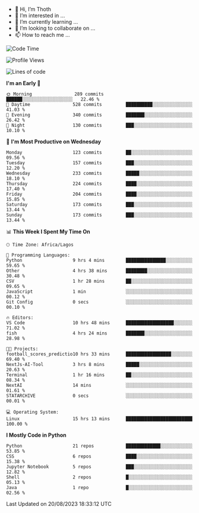 <!---
thoth2357/thoth2357 is a ✨ special ✨ repository because its `README.md` (this file) appears on your GitHub profile.
You can click the Preview link to take a look at your changes.
--->

- 👋 Hi, I’m Thoth
- 👀 I’m interested in ...
- 🌱 I’m currently learning ...
- 💞️ I’m looking to collaborate on ...
- 📫 How to reach me ...




<!--START_SECTION:waka-->
![Code Time](http://img.shields.io/badge/Code%20Time-2%2C254%20hrs%2055%20mins-blue)

![Profile Views](http://img.shields.io/badge/Profile%20Views-0-blue)

![Lines of code](https://img.shields.io/badge/From%20Hello%20World%20I%27ve%20Written-29.7%20million%20lines%20of%20code-blue)

**I'm an Early 🐤** 

```text
🌞 Morning                289 commits         ██████░░░░░░░░░░░░░░░░░░░   22.46 % 
🌆 Daytime                528 commits         ██████████░░░░░░░░░░░░░░░   41.03 % 
🌃 Evening                340 commits         ███████░░░░░░░░░░░░░░░░░░   26.42 % 
🌙 Night                  130 commits         ███░░░░░░░░░░░░░░░░░░░░░░   10.10 % 
```
📅 **I'm Most Productive on Wednesday** 

```text
Monday                   123 commits         ██░░░░░░░░░░░░░░░░░░░░░░░   09.56 % 
Tuesday                  157 commits         ███░░░░░░░░░░░░░░░░░░░░░░   12.20 % 
Wednesday                233 commits         █████░░░░░░░░░░░░░░░░░░░░   18.10 % 
Thursday                 224 commits         ████░░░░░░░░░░░░░░░░░░░░░   17.40 % 
Friday                   204 commits         ████░░░░░░░░░░░░░░░░░░░░░   15.85 % 
Saturday                 173 commits         ███░░░░░░░░░░░░░░░░░░░░░░   13.44 % 
Sunday                   173 commits         ███░░░░░░░░░░░░░░░░░░░░░░   13.44 % 
```


📊 **This Week I Spent My Time On** 

```text
🕑︎ Time Zone: Africa/Lagos

💬 Programming Languages: 
Python                   9 hrs 4 mins        ███████████████░░░░░░░░░░   59.65 % 
Other                    4 hrs 38 mins       ████████░░░░░░░░░░░░░░░░░   30.48 % 
CSV                      1 hr 28 mins        ██░░░░░░░░░░░░░░░░░░░░░░░   09.65 % 
JavaScript               1 min               ░░░░░░░░░░░░░░░░░░░░░░░░░   00.12 % 
Git Config               0 secs              ░░░░░░░░░░░░░░░░░░░░░░░░░   00.10 % 

🔥 Editors: 
VS Code                  10 hrs 48 mins      ██████████████████░░░░░░░   71.02 % 
fish                     4 hrs 24 mins       ███████░░░░░░░░░░░░░░░░░░   28.98 % 

🐱‍💻 Projects: 
football_scores_predictio10 hrs 33 mins      █████████████████░░░░░░░░   69.40 % 
NextJs-AI-Tool           3 hrs 8 mins        █████░░░░░░░░░░░░░░░░░░░░   20.63 % 
Terminal                 1 hr 16 mins        ██░░░░░░░░░░░░░░░░░░░░░░░   08.34 % 
NextAI                   14 mins             ░░░░░░░░░░░░░░░░░░░░░░░░░   01.61 % 
STATARCHIVE              0 secs              ░░░░░░░░░░░░░░░░░░░░░░░░░   00.01 % 

💻 Operating System: 
Linux                    15 hrs 13 mins      █████████████████████████   100.00 % 
```

**I Mostly Code in Python** 

```text
Python                   21 repos            █████████████░░░░░░░░░░░░   53.85 % 
CSS                      6 repos             ████░░░░░░░░░░░░░░░░░░░░░   15.38 % 
Jupyter Notebook         5 repos             ███░░░░░░░░░░░░░░░░░░░░░░   12.82 % 
Shell                    2 repos             █░░░░░░░░░░░░░░░░░░░░░░░░   05.13 % 
Java                     1 repo              █░░░░░░░░░░░░░░░░░░░░░░░░   02.56 % 
```




 Last Updated on 20/08/2023 18:33:12 UTC
<!--END_SECTION:waka-->
<!--![](http://github-profile-summary-cards.vercel.app/api/cards/profile-details?username=thoth2357&theme=2077)

![](http://github-profile-summary-cards.vercel.app/api/cards/stats?username=thoth2357&theme=2077)![](http://github-profile-summary-cards.vercel.app/api/cards/productive-time?username=thoth2357&theme=2077&utcOffset=8) -->
